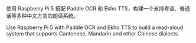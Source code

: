 使用 Raspberry Pi 5 搭配 Paddle OCR 和 Ekho TTS，构建一个支持粤语、普通话等多种中文方言的朗读系统。

Use Raspberry Pi 5 with Paddle OCR and Ekho TTS to build a read-aloud system that supports Cantonese, Mandarin and other Chinese dialects.
